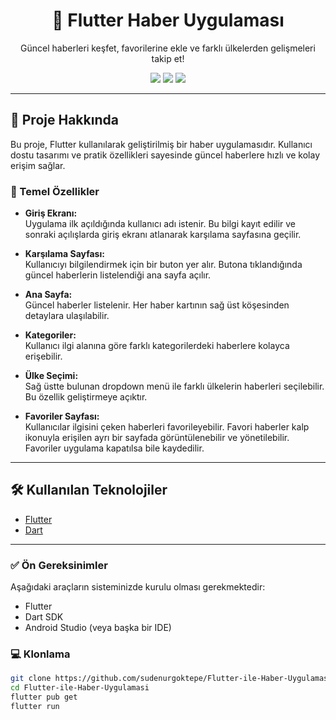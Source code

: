 <a name="top"></a>

<h1 align="center">📰 Flutter Haber Uygulaması</h1>
<p align="center">
  Güncel haberleri keşfet, favorilerine ekle ve farklı ülkelerden gelişmeleri takip et!
</p>

<p align="center">
  <img src="https://img.shields.io/badge/Flutter-v3.0-blue?logo=flutter" />
  <img src="https://img.shields.io/badge/Dart-%5E3.0-blue?logo=dart" />
  <img src="https://img.shields.io/badge/Platform-Android%20%7C%20iOS-green" />
</p>

---

## 🚀 Proje Hakkında

Bu proje, Flutter kullanılarak geliştirilmiş bir haber uygulamasıdır. Kullanıcı dostu tasarımı ve pratik özellikleri sayesinde güncel haberlere hızlı ve kolay erişim sağlar.

### 🔑 Temel Özellikler

- **Giriş Ekranı:**  
  Uygulama ilk açıldığında kullanıcı adı istenir. Bu bilgi kayıt edilir ve sonraki açılışlarda giriş ekranı atlanarak karşılama sayfasına geçilir.

- **Karşılama Sayfası:**  
  Kullanıcıyı bilgilendirmek için bir buton yer alır. Butona tıklandığında güncel haberlerin listelendiği ana sayfa açılır.

- **Ana Sayfa:**  
  Güncel haberler listelenir. Her haber kartının sağ üst köşesinden detaylara ulaşılabilir.

- **Kategoriler:**  
  Kullanıcı ilgi alanına göre farklı kategorilerdeki haberlere kolayca erişebilir.

- **Ülke Seçimi:**  
  Sağ üstte bulunan dropdown menü ile farklı ülkelerin haberleri seçilebilir. Bu özellik geliştirmeye açıktır.

- **Favoriler Sayfası:**  
  Kullanıcılar ilgisini çeken haberleri favorileyebilir. Favori haberler kalp ikonuyla erişilen ayrı bir sayfada görüntülenebilir ve yönetilebilir. Favoriler uygulama kapatılsa bile kaydedilir.

---

## 🛠️ Kullanılan Teknolojiler

- [Flutter](https://flutter.dev/)
- [Dart](https://dart.dev/)

---

### ✅ Ön Gereksinimler

Aşağıdaki araçların sisteminizde kurulu olması gerekmektedir:

- Flutter
- Dart SDK
- Android Studio (veya başka bir IDE)

### 💻 Klonlama

```bash
git clone https://github.com/sudenurgoktepe/Flutter-ile-Haber-Uygulamasi.git
cd Flutter-ile-Haber-Uygulamasi
flutter pub get
flutter run
